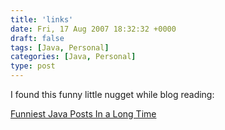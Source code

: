 ```yaml
---
title: 'links'
date: Fri, 17 Aug 2007 18:32:32 +0000
draft: false
tags: [Java, Personal]
categories: [Java, Personal]
type: post
---
```


I found this funny little nugget while blog reading:

[Funniest Java Posts In a Long Time](http://www.stevemilner.org/blog/2007/08/16/funniest-java-posts-long-time/)